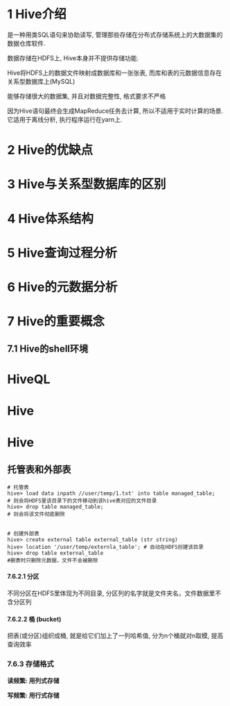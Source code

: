 # 1 Hive介绍

是一种用类SQL语句来协助读写, 管理那些存储在分布式存储系统上的大数据集的数据仓库软件.

数据存储在HDFS上, Hive本身并不提供存储功能.

Hive将HDFS上的数据文件映射成数据库和一张张表, 而库和表的元数据信息存在关系型数据库上(MySQL)

能够存储很大的数据集, 并且对数据完整性, 格式要求不严格

因为Hive语句最终会生成MapReduce任务去计算, 所以不适用于实时计算的场景. 它适用于离线分析, 执行程序运行在yarn上.

# 2 Hive的优缺点

# 3 Hive与关系型数据库的区别

# 4 Hive体系结构

# 5 Hive查询过程分析

# 6 Hive的元数据分析

# 7 Hive的重要概念

## 	7.1 Hive的shell环境

# HiveQL

# Hive

# Hive

## 托管表和外部表

```shell
# 托管表
hive> load data inpath //user/temp/1.txt' into table managed_table;
# 则会将HDFS里该目录下的文件移动到该hive表对应的文件目录
hive> drop table managed_table;
# 则会将该文件彻底删除


# 创建外部表
hive> create external table external_table (str string)
hive> location '/user/temp/externla_table';	# 自动在HDFS创建该目录
hive> drop table external_table
#删表时只删除元数据，文件不会被删除
```

#### 7.6.2.1 分区

不同分区在HDFS里体现为不同目录, 分区列的名字就是文件夹名，文件数据里不含分区列

#### 7.6.2.2 桶 (bucket)

把表(或分区)组织成桶, 就是给它们加上了一列哈希值, 分为n个桶就对n取模, 提高查询效率

### 7.6.3 存储格式

**读频繁: 用列式存储**

**写频繁: 用行式存储**

